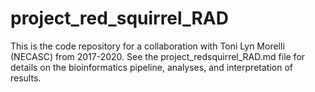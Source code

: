 # project_red_squirrel_RAD

This is the code repository for a collaboration with Toni Lyn Morelli (NECASC) from 2017-2020. See the project_redsquirrel_RAD.md file for details on the bioinformatics pipeline, analyses, and interpretation of results.  

